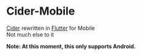 # Cider-Mobile

[Cider](https://github.com/ciderapp/Cider) rewritten in [Flutter](https://flutter.dev) for Mobile  
Not much else to it

**Note: At this moment, this only supports Android.**

